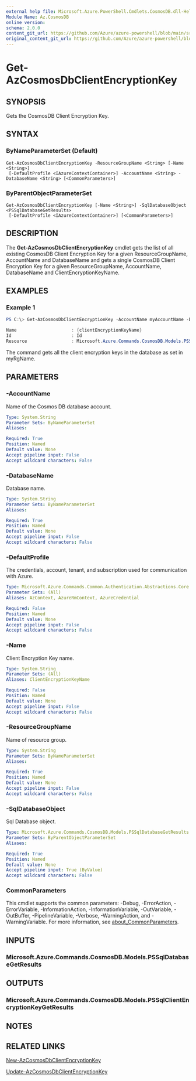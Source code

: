 ```yaml
---
external help file: Microsoft.Azure.PowerShell.Cmdlets.CosmosDB.dll-Help.xml
Module Name: Az.CosmosDB
online version: 
schema: 2.0.0
content_git_url: https://github.com/Azure/azure-powershell/blob/main/src/CosmosDB/CosmosDB/help/Get-AzCosmosDbClientEncryptionKey.md
original_content_git_url: https://github.com/Azure/azure-powershell/blob/main/src/CosmosDB/CosmosDB/help/Get-AzCosmosDbClientEncryptionKey.md
---
```


# Get-AzCosmosDbClientEncryptionKey

## SYNOPSIS
Gets the CosmosDB Client Encryption Key.

## SYNTAX

### ByNameParameterSet (Default)
```
Get-AzCosmosDbClientEncryptionKey -ResourceGroupName <String> [-Name <String>]
 [-DefaultProfile <IAzureContextContainer>] -AccountName <String> -DatabaseName <String> [<CommonParameters>]
```

### ByParentObjectParameterSet
```
Get-AzCosmosDbClientEncryptionKey [-Name <String>] -SqlDatabaseObject <PSSqlDatabaseGetResults>
 [-DefaultProfile <IAzureContextContainer>] [<CommonParameters>]
```

## DESCRIPTION
The **Get-AzCosmosDbClientEncryptionKey** cmdlet gets the list of all existing CosmosDB Client Encryption Key for a given ResourceGroupName, AccountName and DatabaseName and gets a single CosmosDB Client Encryption Key for a given ResourceGroupName, AccountName, DatabaseName and ClientEncryptionKeyName.

## EXAMPLES

### Example 1
```powershell
PS C:\> Get-AzCosmosDbClientEncryptionKey -AccountName myAccountName -DatabaseName myDatabaseName -ResourceGroupName myRgName

Name                     : {clientEncryptionKeyName}
Id                       : Id
Resource                 : Microsoft.Azure.Commands.CosmosDB.Models.PSSqlClientEncryptionKeyGetPropertiesResource
```

The command gets all the client encryption keys in the database as set in myRgName.

## PARAMETERS

### -AccountName
Name of the Cosmos DB database account.

```yaml
Type: System.String
Parameter Sets: ByNameParameterSet
Aliases:

Required: True
Position: Named
Default value: None
Accept pipeline input: False
Accept wildcard characters: False
```

### -DatabaseName
Database name.

```yaml
Type: System.String
Parameter Sets: ByNameParameterSet
Aliases:

Required: True
Position: Named
Default value: None
Accept pipeline input: False
Accept wildcard characters: False
```

### -DefaultProfile
The credentials, account, tenant, and subscription used for communication with Azure.

```yaml
Type: Microsoft.Azure.Commands.Common.Authentication.Abstractions.Core.IAzureContextContainer
Parameter Sets: (All)
Aliases: AzContext, AzureRmContext, AzureCredential

Required: False
Position: Named
Default value: None
Accept pipeline input: False
Accept wildcard characters: False
```

### -Name
Client Encryption Key name.

```yaml
Type: System.String
Parameter Sets: (All)
Aliases: ClientEncryptionKeyName

Required: False
Position: Named
Default value: None
Accept pipeline input: False
Accept wildcard characters: False
```

### -ResourceGroupName
Name of resource group.

```yaml
Type: System.String
Parameter Sets: ByNameParameterSet
Aliases:

Required: True
Position: Named
Default value: None
Accept pipeline input: False
Accept wildcard characters: False
```

### -SqlDatabaseObject
Sql Database object.

```yaml
Type: Microsoft.Azure.Commands.CosmosDB.Models.PSSqlDatabaseGetResults
Parameter Sets: ByParentObjectParameterSet
Aliases:

Required: True
Position: Named
Default value: None
Accept pipeline input: True (ByValue)
Accept wildcard characters: False
```

### CommonParameters
This cmdlet supports the common parameters: -Debug, -ErrorAction, -ErrorVariable, -InformationAction, -InformationVariable, -OutVariable, -OutBuffer, -PipelineVariable, -Verbose, -WarningAction, and -WarningVariable. For more information, see [about_CommonParameters](http://go.microsoft.com/fwlink/?LinkID=113216).

## INPUTS

### Microsoft.Azure.Commands.CosmosDB.Models.PSSqlDatabaseGetResults

## OUTPUTS

### Microsoft.Azure.Commands.CosmosDB.Models.PSSqlClientEncryptionKeyGetResults

## NOTES

## RELATED LINKS

[New-AzCosmosDbClientEncryptionKey](./New-AzCosmosDbClientEncryptionKey.md)

[Update-AzCosmosDbClientEncryptionKey](./Update-AzCosmosDbClientEncryptionKey.md)
